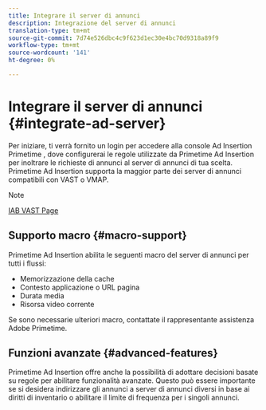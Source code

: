 ```yaml
---
title: Integrare il server di annunci
description: Integrazione del server di annunci
translation-type: tm+mt
source-git-commit: 7d74e526dbc4c9f623d1ec30e4bc70d9318a89f9
workflow-type: tm+mt
source-wordcount: '141'
ht-degree: 0%

---
```



# Integrare il server di annunci {#integrate-ad-server}

Per iniziare, ti verrà fornito un login per accedere alla console Ad Insertion Primetime , dove configurerai le regole utilizzate da Primetime  Ad Insertion per inoltrare le richieste di annunci al server di annunci di tua scelta. Primetime  Ad Insertion supporta la maggior parte dei server di annunci compatibili con VAST o VMAP.

>[!NOTE]
>
>[IAB VAST Page](https://www.iab.com/guidelines/digital-video-ad-serving-template-vast)

## Supporto macro {#macro-support}

Primetime  Ad Insertion abilita le seguenti macro del server di annunci per tutti i flussi:

* Memorizzazione della cache
* Contesto applicazione o URL pagina
* Durata media
* Risorsa video corrente

<!--For technical information regarding specific ad servers or ad macros, see [Supported ad servers and macros](supported-ad-servers-and-macros.md).-->

Se sono necessarie ulteriori macro, contattate il rappresentante  assistenza Adobe Primetime.

## Funzioni avanzate {#advanced-features}

Primetime  Ad Insertion offre anche la possibilità di adottare decisioni basate su regole per abilitare funzionalità avanzate. Questo può essere importante se si desidera indirizzare gli annunci a server di annunci diversi in base ai diritti di inventario o abilitare il limite di frequenza per i singoli annunci. <!--For more information, see [Advanced Features](route-ads-based-on-rules.md).-->
